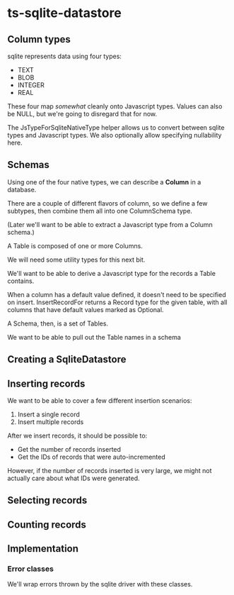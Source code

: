 # ts-sqlite-datastore

## Column types

sqlite represents data using four types:

- TEXT
- BLOB
- INTEGER
- REAL

These four map *somewhat* cleanly onto Javascript types. Values can also be
NULL, but we're going to disregard that for now.

The JsTypeForSqliteNativeType helper allows us to convert between sqlite types
and Javascript types. We also optionally allow specifying nullability here.

## Schemas

Using one of the four native types, we can describe a **Column** in a database.

There are a couple of different flavors of column, so we define a few subtypes,
then combine them all into one ColumnSchema type.

(Later we'll want to be able to extract a Javascript type from a Column schema.)

A Table is composed of one or more Columns.

We will need some utility types for this next bit.

We'll want to be able to derive a Javascript type for the records a Table
contains.

When a column has a default value defined, it doesn't need to be specified
on insert. InsertRecordFor<T> returns a Record type for the given table, with
all columns that have default values marked as Optional.

A Schema, then, is a set of Tables.

We want to be able to pull out the Table names in a schema

## Creating a SqliteDatastore

## Inserting records

We want to be able to cover a few different insertion scenarios:

1. Insert a single record
2. Insert multiple records

After we insert records, it should be possible to:

- Get the number of records inserted
- Get the IDs of records that were auto-incremented

However, if the number of records inserted is very large, we might not actually
care about what IDs were generated.

## Selecting records

## Counting records

## Implementation

### Error classes

We'll wrap errors thrown by the sqlite driver with these classes.

